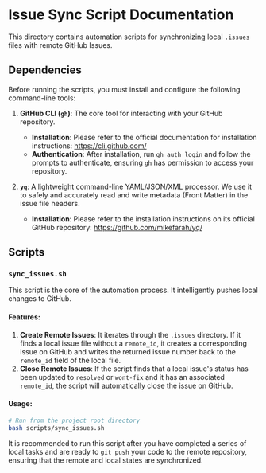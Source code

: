 # Issue Sync Script Documentation

This directory contains automation scripts for synchronizing local `.issues` files with remote GitHub Issues.

## Dependencies

Before running the scripts, you must install and configure the following command-line tools:

1.  **GitHub CLI (`gh`)**: The core tool for interacting with your GitHub repository.
    -   **Installation**: Please refer to the official documentation for installation instructions: <https://cli.github.com/>
    -   **Authentication**: After installation, run `gh auth login` and follow the prompts to authenticate, ensuring `gh` has permission to access your repository.

2.  **`yq`**: A lightweight command-line YAML/JSON/XML processor. We use it to safely and accurately read and write metadata (Front Matter) in the issue file headers.
    -   **Installation**: Please refer to the installation instructions on its official GitHub repository: <https://github.com/mikefarah/yq/>

## Scripts

### `sync_issues.sh`

This script is the core of the automation process. It intelligently pushes local changes to GitHub.

#### Features:

1.  **Create Remote Issues**: It iterates through the `.issues` directory. If it finds a local issue file without a `remote_id`, it creates a corresponding issue on GitHub and writes the returned issue number back to the `remote_id` field of the local file.
2.  **Close Remote Issues**: If the script finds that a local issue's status has been updated to `resolved` or `wont-fix` and it has an associated `remote_id`, the script will automatically close the issue on GitHub.

#### Usage:

```bash
# Run from the project root directory
bash scripts/sync_issues.sh
```

It is recommended to run this script after you have completed a series of local tasks and are ready to `git push` your code to the remote repository, ensuring that the remote and local states are synchronized.

